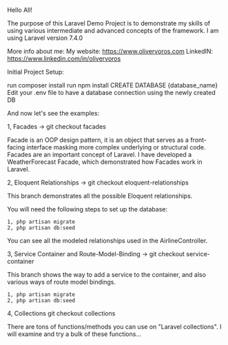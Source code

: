 Hello All!

The purpose of this Laravel Demo Project is to demonstrate my skills of using various intermediate and advanced concepts of the framework. 
I am using Laravel version 7.4.0

More info about me:
My website: https://www.olivervoros.com 
LinkedIN: https://www.linkedin.com/in/olivervoros

Initial Project Setup:

run composer install
run npm install
CREATE DATABASE {database_name}
Edit your .env file to have a database connection using the newly created DB

And now let's see the examples:

1, Facades -> git checkout facades

Facade is an OOP design pattern, it is an object that serves as a front-facing interface masking more complex underlying or structural code. Facades are an important concept of Laravel. 
I have developed a WeatherForecast Facade, which demonstrated how Facades work in Laravel.

2, Eloquent Relationships -> git checkout eloquent-relationships

This branch demonstrates all the possible Eloquent relationships.

You will need the following steps to set up the database:

    1, php artisan migrate
    2, php artisan db:seed

You can see all the modeled relationships used in the AirlineController.

3, Service Container and Route-Model-Binding -> git checkout service-container

This branch shows the way to add a service to the container, and also various ways of route model bindings.

    1, php artisan migrate
    2, php artisan db:seed

4, Collections git checkout collections

There are tons of functions/methods you can use on "Laravel collections". I will examine and try a bulk of these functions...
